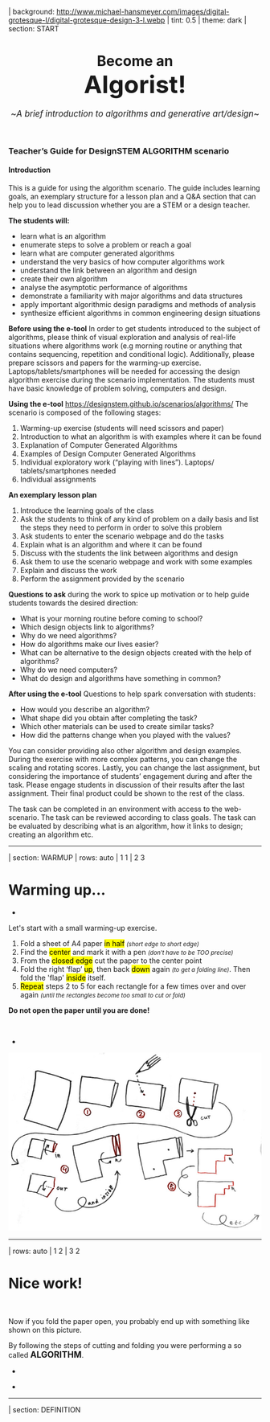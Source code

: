 | background: http://www.michael-hansmeyer.com/images/digital-grotesque-I/digital-grotesque-design-3-l.webp
| tint: 0.5
| theme: dark
| section: START

<center><div>

# Become an <br /><big><big><big>Algorist!</big></big></big>

<big>~*A brief introduction to algorithms and generative art/design*~</big>

<p /><br />

<f-next-button title="Start" />


</div></center>

<f-notes width="50vw" style="font-family:var(--font-serif); --base:10px; --primary:var(--darkgray)">

### Teacher’s Guide for DesignSTEM ALGORITHM scenario

#### Introduction

This is a guide for using the algorithm scenario. The guide includes learning goals, an exemplary structure for a lesson plan and a Q&A section that can help you to lead discussion whether you are a STEM or a design teacher.

**The students will:**
- learn what is an algorithm
- enumerate steps to solve a problem or reach a goal
- learn what are computer generated algorithms
- understand the very basics of how computer algorithms work
- understand the link between an algorithm and design
- create their own algorithm
- analyse the asymptotic performance of algorithms
- demonstrate a familiarity with major algorithms and data structures
- apply important algorithmic design paradigms and methods of analysis
- synthesize efficient algorithms in common engineering design situations


**Before using the e-tool**
In order to get students introduced to the subject of algorithms, please think of visual exploration and analysis of real-life situations where algorithms work (e.g morning routine or anything that contains sequencing, repetition and conditional logic). Additionally, please prepare scissors and papers for the warming-up exercise. Laptops/tablets/smartphones will be needed for accessing the design algorithm exercise during the scenario implementation.
The students must have basic knowledge of problem solving, computers and design. 


**Using the e-tool** https://designstem.github.io/scenarios/algorithms/
The scenario is composed of the following stages:
1. Warming-up exercise (students will need scissors and paper)
2. Introduction to what an algorithm is with examples where it can be found
3. Explanation of Computer Generated Algorithms
4. Examples of Design Computer Generated Algorithms
5. Individual exploratory work (“playing with lines”). Laptops/ tablets/smartphones needed
6. Individual assignments

**An exemplary lesson plan**
1. Introduce the learning goals of the class
2. Ask the students to think of any kind of problem on a daily basis and list the steps they need to perform in order to solve this problem
3. Ask students to enter the scenario webpage and do the tasks
4. Explain what is an algorithm and where it can be found
5. Discuss with the students the link between algorithms and design
6. Ask them to use the scenario webpage and work with some examples
7. Explain and discuss the work
8. Perform the assignment provided by the scenario

**Questions to ask** during the work to spice up motivation or to help guide students towards the desired direction:
* What is your morning routine before coming to school?
* Which design objects link to algorithms?
* Why do we need algorithms?
* How do algorithms make our lives easier?
* What can be alternative to the design objects created with the help of algorithms? 
* Why do we need computers?
* What do design and algorithms have something in common?

**After using the e-tool**
Questions to help spark conversation with students:
* How would you describe an algorithm?
* What shape did you obtain after completing the task?
* Which other materials can be used to create similar tasks?
* How did the patterns change when you played with the values?

You can consider providing also other algorithm and design examples. During the exercise with more complex patterns, you can change the scaling and rotating scores. Lastly, you can change the last assignment, but considering the importance of students’ engagement during and after the task. Please engage students in discussion of their results after the last assignment. Their final product could be shown to the rest of the class.
 
The task can be completed in an environment with access to the web-scenario.
The task can be reviewed according to class goals.
The task can be evaluated by describing what is an algorithm, how it links to design; creating an algorithm etc.

</f-notes>

---










| section: WARMUP
| rows: auto
| 1 1
| 2 3 


# Warming up... 

-
 
Let's start with a small warming-up exercise.

1. Fold a sheet of A4 paper <mark>in half</mark> <small>*(short edge to short edge)*</small> 
2. Find the <mark>center</mark> and mark it with a pen  <small>*(don't have to be TOO precise)*</small> 
3. From the <mark>closed edge</mark> cut the paper to the center point 
4. Fold the right ‘flap’ <mark>up</mark>, then back <mark>down</mark> again <small>*(to get a folding line)*</small>. Then fold the 'flap' <mark>inside</mark> itself.
5. <mark>Repeat</mark> steps 2 to 5 for each rectangle for a few times over and over again <small>*(until the rectangles become too small to cut or fold)*</small>

**Do not open the paper until you are done!**

<br />

<f-prev-button /> <f-next-button title="Next: see the result" />

-

![Origami instructions](./images/origami-instructions.jpg "Origami instructions")


---










| rows: auto
| 1 2 
| 3 2
 
# Nice work! 

&nbsp;

Now if you fold the paper open, you probably end up with something like shown on this picture. 
 
By following the steps of cutting and folding you were performing a so called <big>**ALGORITHM**</big>.

-

<f-image src="./images/origami-output.jpg" style="background-position:50% 50%;" />

-

<f-prev-button /> <f-next-button title="Next: definition" />

<!-- ![Origami result](./images/origami-output.jpg "Origami result") -->

---









| section: DEFINITION

<div style="display:flex; flex-direction:column; justify-content: center; align-items: center; height: 85vh; text-align:center; padding:0 10vw">

# ~an <big>Algorithm</big>~

#### ~in mathematics and computer science, is an unambiguous specification of how to solve a class of problems [(Wikipedia)](https://en.wikipedia.org/wiki/Algorithm).~

<br />

Or to put it simple:

<blockquote style="background:none;">

  #### ~*an algorithm is a set of certain steps needed to solve a problem*~

</blockquote>
  
<br /><br />

<f-prev-button /> <f-next-button title="Next: they are everywhere!" />
</div>
  

---










| section: EVERYDAY_ALGORITHMS
| 1 3
| 1 3
| 2 3 
 
## Actually, we solve problems with algorithms every day

Probably without even noticing. These are often called <mark>everyday algorithms</mark>. Let's take a look at some examples. 
 
Maybe the most common example of an everyday algorithm is **cooking**.

-

<f-prev-button /> <f-next-button title="Next: more everyday algorithms" />

-

<f-image src="./images/everyday-recipe.jpg" />

<!-- ![Cooking](./images/everyday-recipe.jpg "Cooking")  -->
 
~<center><small><small>*You have to follow certain steps (recipe) to make a delicious meal.*</small></small></center>~

---










| rows: auto
| 1 1
| 2 3
| 4 4

# More examples of everyday algorithms

-

##### Folding a t-shirt
 
![T-shirt folding](./images/everyday-tshirt.jpg "T-shirt folding") 
 
~<center><small><small>*There are more than one methods to fold a t-shirt. Every method is a "different algorithm" of t-shirt folding.*</small></small></center>~

-

##### Building a brick wall
 
![Brick wall](./images/everyday-wall.jpg "Brick wall") 
 
~<center><small><small>*Building a stable brick wall is based on an algorithm too: you have to put the bricks so that every other row of bricks is shifted by half compared to previous one.*</small></small></center>~

-

<f-hr />
<br />

<f-prev-button /> <f-next-button title="Next: computer algorithms" />

## &nbsp;

---








| section: COMPUTER_ALGORITHMS
| 1 1 3
| 1 1 3
| 1 1 3
| 2 2 3

# Computer generated algorithms


Cooking, folding a t-shirt, building a wall. These activities consist of relatively simple instructions (i.e. ‘algorithms’).

#### ~Computers also perform algorithms. More complex algorithms may require a lot of computing power &ndash; so much that normally people cannot manage it by themselves.~
 
Computers and design go together well. This last decade has seen the emergence of a new way of designing that’s all about the conscious use of algorithms mixed with the computational power of computers. A lot of designers, artists and architects have been using computers and complex algorithms to create stunning work.

-

<f-prev-button /> <f-next-button title="Next" />

-


---







| 1 1 3
| 1 1 3
| 1 1 3
| 2 2 3


# It is important to remember:

## &nbsp;

1. Not all computational design is generative design
2. And not all generative design is computational.
3. Not every use of computer in design is ‘generative’

### &nbsp;

#### Let's take a look at some examples of computer generated algorithms design

-

<f-prev-button /> <f-next-button title="Next: algorithms in design" />

-

---







| section: EXAMPLES 
| rows: auto
| 1 1 2
| 1 1 3

<!-- ![Example 1](./images/candy-hansmeyer.jpg "Example 1") -->
<f-image src="./images/candy-hansmeyer.jpg" style="background-position:50% 90%;" />

<small>~*Zauberflöte 2018 (available at http://www.michael-hansmeyer.com/zauberfloete, accessed on 24.01.2019)*~</small>

# &nbsp;

-

## Grotto set design by Michael Hansmeyer
 
Grotto set design for Mozart's opera Zauberflöte, directed by Romoeo Castellucci

~*“I want to assume the mozartian potion and bring it to its maximum effect, and here in the gardens is the artificial grotto, the feathers of the fowler, the ceruse white with the artificial fly, the symmetry, palace of the 18th century.”*~

*http://www.michael-hansmeyer.com/*

<br /><br />

<f-prev-button /> <f-next-button title="Next" />

---








| rows: auto
| 1 1 2
| 1 1 3

<!-- ![Example 1](./images/candy-dezeen.jpg "Example 1") -->
<f-image src="./images/candy-dezeen.jpg" style="background-position:30% 50%;" />

<small>~*Tucker 2016, (available at https://www.dezeen.com/2016/03/26/stefan-bassing-barlett-school-architecture-digital-modelling-table-no-1-2-identical-components/, accessed on 24.01.2019)*~</small>

# &nbsp;

-

## A table by Stefan Bassing

Designer Stefan Bassing has used digital modelling to create a pair of tables, made from repetitive elements to simplify the production process.

~*“Once the furniture is created as a digital model, the role of the computer is at forefront. The computer numerically controls (CNC) the bending machine, converting steel rods into parts for use. Then, these would be assembled by a craftsperson, before being copper plated.”*~

*https://stefanbassing.com/*


<br /><br />

<f-prev-button /> <f-next-button title="Next" />


---







| rows: auto
| 1 1 2
| 1 1 3

<!-- ![Example 2](./images/candy-maclachlan.jpg "Example 2") -->

<f-image src="./images/candy-maclachlan.jpg" style="background-position:50% 50%" />

<small>~*Entangle 2017 (available at https://lynnemaclachlan.co.uk/blogs/projects/entangle-wall-tiles, accessed on 24.01.2019)*~</small>

# &nbsp;

-

## “Entangle” Wall Tiles by Lynne MacLachlan

“Entangle” is a 3D printed wall tilling system, taking inspiration from mathematical tiling principles and quantum mechanics.

~*“Based on the mathematical principles of Truchet tiles, two modular segments can be combined in a myriad of different ways. It is possible to create various wave patterns, knot designs, complex repeating patterns or fill space in an apparently random fashion. (McLachlan 2017).”*~
 
https://lynnemaclachlan.co.uk/

<br /><br />

<f-prev-button /> <f-next-button title="Next" />

---







| rows: auto
| 1 1 2
| 1 1 3

<!-- ![Example 2](./images/candy-sandspline.jpg "Example 2") -->

<f-image src="./images/candy-sandspline.jpg" style="background-position:50% 50%" />

<small>~*Sand spline (available at  https://inconvergent.net/generative/sand-spline/, accessed on 24.01.2019)*~</small>

# &nbsp;

-

## “Sand Spline” - generative art by Anders Hoff

The idea is based on the concept of mathematical B-splines.

The author mentions that in mathematics a B-spline is a smooth spline that is drawn from a number of nodes (control points) without necessarily passing through the nodes themselves.

https://inconvergent.net/

<br /><br />

<f-prev-button /> <f-next-button title="Next" />

---







| rows: auto
| 1 1 2
| 1 1 3

<!-- ![Example 3](./images/candy-softkill.jpg "Example 3") -->




<f-image src="./images/candy-softkill.jpg" style="background-position:50% 50%" />

<div>
        
  <small>~*Fairs 2012 (available at https://www.dezeen.com/2012/10/23/protohouse-by-softkill-design/, accessed on 24.01.2019)*~</small>

</div>

# &nbsp;

-

## “ProtoHouse” by SoftKill

Softkill Design has recently completed “ProtoHouse”, a prototype for the first 3D printed house, that has the same structure as human bones.

The ProtoHouse project was developed in the Architectural Association School's Design Research Lab within the 'behavioral matter' studio of Robert Stuart-Smith. The project investigated the architectural potential of the latest Selective Laser Sintering technologies, testing the boundaries of large scale 3D printing. The designing was done with computer algorithms that micro-organize the printed material itself.

http://protohouse.tumblr.com/

<br /><br />

<f-prev-button /> <f-next-button title="Next" />

---







| rows: auto
| 1 1 3
| 1 1 3
| 2 2 3


# That was nice!

&nbsp;

You might think that probably they use very expensive supercomputers plus knowledge of wizardry to make such stuff. However, with basic knowledge of coding we can demonstrate that ***even quite simple sets of rules can create quite interesting results***. 

-

<f-prev-button /> <f-next-button />

-



---








| section: THEORY
| rows: auto
| 1 1 1 1 1
| 2 3 4 5 6
| 7 7 7 7 7 

## But first, we have to understand the very basics of how computer algorithms work. It possesses five key aspects:

-

# 1.
#### FINITE&shy;NESS
The algorithm **must always terminate** after a finite number of steps.

-

# 2.
#### DEFINITE&shy;NESS
**Each step must be precisely defined;** the actions to be carried out must be rigorously and unambiguously specified for each case.

-

# 3.
#### INPUT 
An algorithm **has zero or more inputs**, taken from a specified set of objects.

-

# 4.
#### OUTPUT
An algorithm **has one or more outputs**, which have a specified relation to the inputs.

-

# 5.
#### EFFECTIVE&shy;NESS
**All operations** to be performed must be **sufficiently basic** that they can be done exactly and in finite length (Knut 1997)

-

<br />

<f-prev-button /> <f-next-button title="Next" />

---







| rows: 1fr auto 1fr
| 1 1 1
| 2 3 4
| 5 5 5

## More specifically, an algorithm is composed of:

-

<f-card
  color="var(--darkergray)"
  background="var(--lightergray)"
  style="text-align: center;"
>
  
  # 1.
  ### INPUT 
  you feed some parameters (variables) or data to your algorithm


</f-card>

-

<f-card
  color="var(--darkergray)"
  background="var(--lightergray)"
  style="text-align: center;"
>

# 2.
### PROCESSING 
algorithm does the computing

</f-card>

-

<f-card
  color="var(--darkergray)"
  background="var(--lightergray)"
  style="text-align: center;"
>

# 3.
### OUTPUT
you get a result

</f-card>

-

<f-prev-button /> <f-next-button />

---








| section: INTERACTIVE


<center>

<div style="max-width:1024px;">

## Let's play with some interactive examples

With this examples you can see how most basic operations like **repeating, scaling and rotating** can generate quite complex patterns from most basic objects like **lines, squares and circles**.    

### &nbsp;

<f-prev-button /> <f-next-button title="Go!" />

</div>

</center>

---











| 1 2 2
| 3 4 4 
 
# 1. Just some lines

-

***Move the sliders*** and see what happens. Nothing too special here &ndash; our simple algorithm creates a grid of small lines that change when parameters change. Parameters change when you move the sliders. You should see some kind of a dashed lines pattern. That's it.



-

<!-- <f-slider title="Grid size" 
    from="0.2"
    to="2"
    step="0.01"
    :value="0.6"
    v-on:value="i => set('step1', i)"
/>
<f-slider title="Line length" 
    from="-1"
    to="1"
    step="0.01"
    :value="0.01"
    v-on:value="i => set('width1', i)"
/> -->

<f-slider title="Grid size" 
    from="0.2"
    to="2"
    step="0.01"
    :value="0.6"
    set="step1"
/>
<f-slider title="Line length" 
    from="-1"
    to="1"
    step="0.01"
    :value="0.01"
    set="width1"
/>

<br />

<small>***HINT:*** *Try to make the grid size smaller than 0.5 and line longer than 0.2*</small>

<br /><br />

<f-prev-button /> <f-next-button title="Next: add rotation" v-if="get('step1') < 0.5 && Math.abs(get('width1')) > 0.2" />

-

<f-scene width="600" height="400" style="border:1px solid var(--lightgray); width:100%; height:100%;" >
  <f-grid-pattern :cols="2+Math.round(4/get('step1',0.6))" :rows="2+Math.round(4/get('step1',0.6))" :step="get('step1',0.6)">
    <f-line 
      :points="[ 
        { x: -get('width1', 0.1)/2, y: 0 }, 
        { x: get('width1', 0.1), y: 0 }, 
      ]"  
      :stroke-width="3"  
    /> 
  </f-grid-pattern>
</f-scene>


---











| 1 2 2
| 3 4 4

## 2. Let's add rotation

-

<small>Ok, now you have three sliders - we have added ***rotation***. Play with them and see if you can create any interesting output. </small>

-

<f-slider title="Grid size" 
    from="0.26"
    to="1"
    step="0.02"
    :value="0.3"
    set="step2"
/>
<f-slider title="Line length" 
    from="-3"
    to="3"
    step="0.05"
    :value="0.01"
    set="width2"
/>
<f-slider title="Rotation" 
    from="-180"
    to="180"
    step="0.1"
    :value="0.01"
    set="rotation2"
    plain="false"
/>

<br />

<small>***HINT:*** *Try to make the grid size smaller than 0.3, line longer than 1 and rotation bigger than 30*</small>

<br /><br />

<f-prev-button /> <f-next-button title="Next: boxes" v-if="get('step2') < 0.3 && Math.abs(get('width2')) > 1 && Math.abs(get('rotation2')) > 30" />

-

<f-scene  width="600" height="400" style="border:1px solid var(--lightgray); width:100%; height:100%; " >
  <f-grid-pattern :cols="2+Math.round(4/get('step2',0.6))" :rows="2+Math.round(4/get('step2',0.6))" :step="get('step2',0.3)">
    <f-group :rotation=" get('rotation2',0) "> 
      <f-line
        :points="[ 
          { x: -get('width2', 0)/2, y: 0 }, 
          { x: get('width2', 0), y: 0 }, 
        ]"  
        :stroke-width="3"  
      /> 
    </f-group>
  </f-grid-pattern>
</f-scene>

---











| 1 2 2
| 3 4 4

## 3. Boxes

-

Simple lines can get boring quite fast. Let's explore a few more complex shapes. Now let's play with a box. Boxes can get pretty cool if you make them ***overlap*** and ***rotate*** them a bit. Give it a try!

-


<f-slider title="Grid size" 
    from="0.3"
    to="2"
    step="0.02"
    :value="0.9"
    v-on:value="i => set('step3', i)"
/>
<f-slider title="Box size" 
    from="-3"
    to="3"
    step="0.02"
    :value="0.6"
    v-on:value="i => set('width3', i)"
/>
<f-slider title="Rotation" 
    from="-180"
    to="180"
    step="0.1"
    :value="-0.001"
    v-on:value="i => set('rotation3', i)"
/>

<br />

<small>***HINT:*** *Try to make the grid size smaller than 0.5, box bigger than 1 and rotation higher than 45*</small>

<br /><br />

<f-prev-button /> <f-next-button title="Next: circles" v-if="get('step3') < 0.5 && Math.abs(get('width3')) > 1 && Math.abs(get('rotation3')) > 45" />

-

<f-scene  width="600" height="400" style="border:1px solid var(--lightgray); width:100%; height:100%; ">
  <f-grid-pattern :cols="2+Math.round(4/get('step3',0.6))" :rows="2+Math.round(4/get('step3',0.6))" :step="get('step3',0.9)">
    <f-group :rotation="get('rotation3',0)"> 
      <!-- <f-box 
        :stroke-width="3"  
        :width = "get('width3',0.6)" 
        :height = "get('width3',0.6)" 
      />  -->
      <f-box 
        :stroke-width="3"  
        :scale="get('width3',0.6)" 
      /> 
    </f-group>
  </f-grid-pattern>
</f-scene>

---











| 1 2 2
| 3 4 4

## 4. Circles

-

***Circles are just CRAZY!*** Remember - all we are doing here is to repeat one simple circle and adjusting its radius, but the visual output can get very complex and interenting.

-

<f-slider title="Grid size" 
    from="0.2"
    to="2"
    step="0.01"
    :value="0.5"
    v-on:value="i => set('step4', i)"
/>
<f-slider title="Circle size" 
    from="0.1"
    to="2"
    step="0.01"
    :value="0.2"
    v-on:value="i => set('width4', i)"
/>

<br />

<small>***HINT:*** *Try to make the grid size smaller than 0.4 and circle bigger than 1*</small>

<br /><br />

<f-prev-button /> <f-next-button title="Next: random" v-if="get('step4') < 0.4 && get('width4') > 1" />

-

<f-scene  width="600" height="400" style="border:1px solid var(--lightgray); width:100%; height:100%; ">
  <f-grid-pattern :cols="2+Math.round(4/get('step4',0.6))" :rows="2+Math.round(4/get('step4',0.6))" :step="get('step4',0.5)">
    <f-group> 
      <f-circle 
          :stroke-width="3"  
          :r = "get('width4',0.2)" 
        /> 
    </f-group>
  </f-grid-pattern>
</f-scene>

---











| 1 2 2
| 3 4 4
| 5 6 7

## 5. Random

-

Too much control may not always be a good thing &mdash; sometimes you get more interesting and unexpected results if you just let things to happen. Let's allow the computer to generate ***random*** patterns &mdash; all you have to do is to ***press the button***. 

-

<button 
    v-on:click="set( 'randomR', randomizer( 0.2, 1) )" class="primary"
    style="background:var(--blue)">Random generator</button>



<small v-if="get('randomR')">***HINT:*** *If the pattern looks boring, press the button again - you'll get a new one*</small>

<br /><br />

<f-prev-button /> <f-next-button v-if="get('randomR')" title="Next" />

-

<f-scene  width="600" height="400" style="border:1px solid var(--lightgray); width:100%; height:100%; ">
  <f-grid-pattern :cols="2+Math.round(4/randomizer(0.2, 0.6))" :rows="2+Math.round(4/randomizer(0.2, 0.6))" :step="randomizer(0.2, 0.6)">
    <f-group> 
      <f-circle 
          :stroke-width="3"  
          :r = "get('randomR')" 
        />  
    </f-group>
  </f-grid-pattern>
</f-scene>


---










| rows: 1fr 2fr 1fr
| cols: 3fr 1fr

| 1 
| 2 
| 3 

# That was just a beginning

-

With these examples you can see how simple shapes combined and some basic operations like repeating, scaling and rotating generate a lot of complex patterns.

When we add other important properties like colour, stroke width, transparency and so on, we can alter the algorithm and have different output.

Plus it is possible to let different functions and/or data, such as randomness, noise, sine wave, user input, voice, weather information, tweets etc affect the parameters and then we have much more options and complex results.

But let all this be a subject for the next time :)

-

<f-prev-button /> <f-next-button title="Next" />

#### &nbsp;










---

| section: FINAL
| 1 1
| 2 3
| 2 3
| 4 4
| 5 5

## Are you ready to become an Algorist yourself?

-

Your final task is to create an algorithm for the "hardware" that you started this scenario with: paper and scissors!

Try to create a different algorithm from the one we started with. Experiment with different folds and cuts. Don't be afraid to make a "mistake", there is no mistakes here, just different algorithms.

-

1. Create a 5-step algorithm

2. Define and enumerate the steps

3. Discuss what is your algorithm and how it can be improved

4. **Have fun! :)**

-

## That's it! Thank you!

-

<a class="tertiary" href="../">← Back to projects</a>
